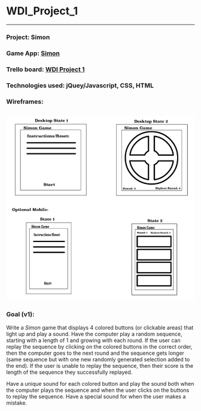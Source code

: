 # WDI_Project_1
---
### Project: Simon
### Game App: [Simon](https://chris-mears.github.io/WDI_Project_1/)
### Trello board: [WDI Project 1](https://trello.com/b/7jtXGODn/wdi-project-1-game)
### Technologies used: jQuey/Javascript, CSS, HTML
### Wireframes: 
![Simon Game](docs/images/wireframe.jpg)
---
### Goal (v1):
Write a _Simon_ game that displays 4 colored buttons (or clickable areas) that light up and play a sound. Have the computer play a random sequence, starting with a length of 1 and growing with each round. If the user can replay the sequence by clicking on the colored buttons in the correct order, then the computer goes to the next round and the sequence gets longer (same sequence but with one new randomly generated selection added to the end). If the user is unable to replay the sequence, then their score is the length of the sequence they successfully replayed.

Have a unique sound for each colored button and play the sound both when the computer plays the sequence and when the user clicks on the buttons to replay the sequence. Have a special sound for when the user makes a mistake.

